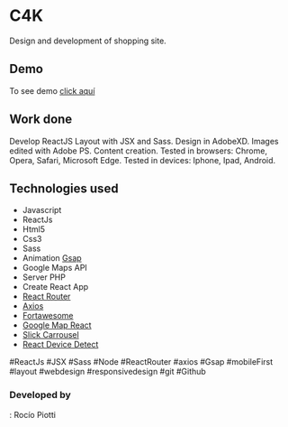# C4K

Design and development of shopping site.

## Demo

To see demo [click aquí](https://www.rociopiotti.com/public/webdesign/c4k/)

## Work done

Develop ReactJS
Layout with JSX and Sass.
Design in AdobeXD.
Images edited with Adobe PS.
Content creation.
Tested in browsers: Chrome, Opera, Safari, Microsoft Edge.
Tested in devices: Iphone, Ipad, Android.

## Technologies used

- Javascript
- ReactJs
- Html5
- Css3
- Sass
- Animation [Gsap](https://www.npmjs.com/package/gsap/v/3.2.6)
- Google Maps API
- Server PHP
- Create React App
- [React Router](https://www.npmjs.com/package/react-router-dom)
- [Axios](https://www.npmjs.com/package/axios)
- [Fortawesome](https://www.npmjs.com/package/@fortawesome/react-fontawesome)
- [Google Map React](https://www.npmjs.com/package/google-map-react)
- [Slick Carrousel](https://www.npmjs.com/package/react-slick)
- [React Device Detect](https://www.npmjs.com/package/react-device-detect)


#ReactJs #JSX #Sass #Node #ReactRouter #axios #Gsap #mobileFirst  #layout #webdesign #responsivedesign #git #Github

### Developed by

:  Rocío Piotti
